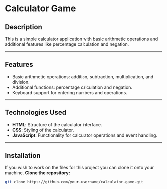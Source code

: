 # Calculator Game

## Description

This is a simple calculator application with basic arithmetic operations and additional features like percentage calculation and negation.

---

## Features

- Basic arithmetic operations: addition, subtraction, multiplication, and division.
- Additional functions: percentage calculation and negation.
- Keyboard support for entering numbers and operations.

---

## Technologies Used

- **HTML**: Structure of the calculator interface.
- **CSS**: Styling of the calculator.
- **JavaScript**: Functionality for calculator operations and event handling.

---

## Installation
If you wish to work on the files for this project you can clone it onto your machine.
 **Clone the repository:**

   ```bash
   git clone https://github.com/your-username/calculator-game.git
